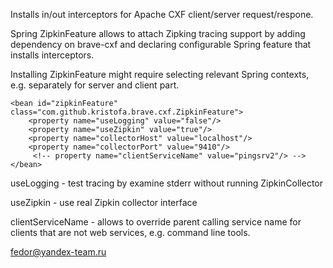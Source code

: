 Installs in/out interceptors for Apache CXF client/server request/respone.

Spring ZipkinFeature allows to attach Zipking tracing support by
adding dependency on brave-cxf and declaring configurable Spring feature that
installs interceptors.

Installing ZipkinFeature might require selecting relevant Spring contexts, e.g. separately
for server and client part.

    <bean id="zipkinFeature" class="com.github.kristofa.brave.cxf.ZipkinFeature">
        <property name="useLogging" value="false"/>
        <property name="useZipkin" value="true"/>
        <property name="collectorHost" value="localhost"/>
        <property name="collectorPort" value="9410"/>
         <!-- property name="clientServiceName" value="pingsrv2"/> -->
    </bean>

useLogging - test tracing by examine stderr without running ZipkinCollector

useZipkin - use real Zipkin collector interface

clientServiceName - allows to override parent calling service name for
clients that are not web services, e.g. command line tools.

fedor@yandex-team.ru
